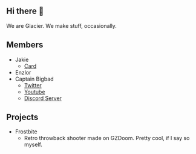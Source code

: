 ## Hi there 👋
We are Glacier. We make stuff, occasionally.

## Members
* Jakie
  - [Card](https://t.co/ryxqCNSlY4)
* Enzlor
* Captain Bigbad
  - [Twitter](https://twitter.com/Bigbad75_YT)
  - [Youtube](https://youtube.com/@bigbad7566?feature=shared)
  - [Discord Server](https://discord.gg/peM3kr3YaZ)
    
## Projects
* Frostbite
  - Retro throwback shooter made on GZDoom. Pretty cool, if I say so myself.

